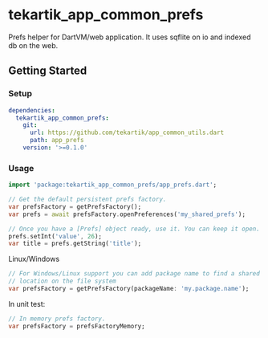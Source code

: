 # tekartik_app_common_prefs

Prefs helper for DartVM/web application. It uses sqflite on io and indexed db
on the web.

## Getting Started

### Setup

```yaml
dependencies:
  tekartik_app_common_prefs:
    git:
      url: https://github.com/tekartik/app_common_utils.dart
      path: app_prefs
    version: '>=0.1.0'
```

### Usage

```dart
import 'package:tekartik_app_common_prefs/app_prefs.dart';

// Get the default persistent prefs factory.
var prefsFactory = getPrefsFactory();
var prefs = await prefsFactory.openPreferences('my_shared_prefs');

// Once you have a [Prefs] object ready, use it. You can keep it open.
prefs.setInt('value', 26);
var title = prefs.getString('title');
```

Linux/Windows

```dart
// For Windows/Linux support you can add package name to find a shared
// location on the file system
var prefsFactory = getPrefsFactory(packageName: 'my.package.name');
```

In unit test:

```dart
// In memory prefs factory.
var prefsFactory = prefsFactoryMemory;
```
